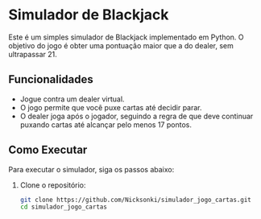 # Simulador de Blackjack

Este é um simples simulador de Blackjack implementado em Python. O objetivo do jogo é obter uma pontuação maior que a do dealer, sem ultrapassar 21.

## Funcionalidades

- Jogue contra um dealer virtual.
- O jogo permite que você puxe cartas até decidir parar.
- O dealer joga após o jogador, seguindo a regra de que deve continuar puxando cartas até alcançar pelo menos 17 pontos.

## Como Executar

Para executar o simulador, siga os passos abaixo:

1. Clone o repositório:
   ```bash
   git clone https://github.com/Nicksonki/simulador_jogo_cartas.git
   cd simulador_jogo_cartas

